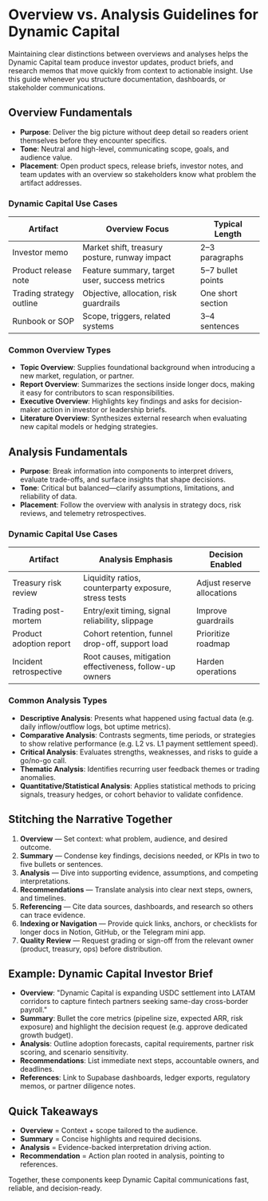 # Overview vs. Analysis Guidelines for Dynamic Capital

Maintaining clear distinctions between overviews and analyses helps the Dynamic
Capital team produce investor updates, product briefs, and research memos that
move quickly from context to actionable insight. Use this guide whenever you
structure documentation, dashboards, or stakeholder communications.

## Overview Fundamentals

- **Purpose**: Deliver the big picture without deep detail so readers orient
  themselves before they encounter specifics.
- **Tone**: Neutral and high-level, communicating scope, goals, and audience
  value.
- **Placement**: Open product specs, release briefs, investor notes, and team
  updates with an overview so stakeholders know what problem the artifact
  addresses.

### Dynamic Capital Use Cases

| Artifact                 | Overview Focus                                | Typical Length    |
| ------------------------ | --------------------------------------------- | ----------------- |
| Investor memo            | Market shift, treasury posture, runway impact | 2–3 paragraphs    |
| Product release note     | Feature summary, target user, success metrics | 5–7 bullet points |
| Trading strategy outline | Objective, allocation, risk guardrails        | One short section |
| Runbook or SOP           | Scope, triggers, related systems              | 3–4 sentences     |

### Common Overview Types

- **Topic Overview**: Supplies foundational background when introducing a new
  market, regulation, or partner.
- **Report Overview**: Summarizes the sections inside longer docs, making it
  easy for contributors to scan responsibilities.
- **Executive Overview**: Highlights key findings and asks for decision-maker
  action in investor or leadership briefs.
- **Literature Overview**: Synthesizes external research when evaluating new
  capital models or hedging strategies.

## Analysis Fundamentals

- **Purpose**: Break information into components to interpret drivers, evaluate
  trade-offs, and surface insights that shape decisions.
- **Tone**: Critical but balanced—clarify assumptions, limitations, and
  reliability of data.
- **Placement**: Follow the overview with analysis in strategy docs, risk
  reviews, and telemetry retrospectives.

### Dynamic Capital Use Cases

| Artifact                | Analysis Emphasis                                       | Decision Enabled           |
| ----------------------- | ------------------------------------------------------- | -------------------------- |
| Treasury risk review    | Liquidity ratios, counterparty exposure, stress tests   | Adjust reserve allocations |
| Trading post-mortem     | Entry/exit timing, signal reliability, slippage         | Improve guardrails         |
| Product adoption report | Cohort retention, funnel drop-off, support load         | Prioritize roadmap         |
| Incident retrospective  | Root causes, mitigation effectiveness, follow-up owners | Harden operations          |

### Common Analysis Types

- **Descriptive Analysis**: Presents what happened using factual data (e.g.
  daily inflow/outflow logs, bot uptime metrics).
- **Comparative Analysis**: Contrasts segments, time periods, or strategies to
  show relative performance (e.g. L2 vs. L1 payment settlement speed).
- **Critical Analysis**: Evaluates strengths, weaknesses, and risks to guide a
  go/no-go call.
- **Thematic Analysis**: Identifies recurring user feedback themes or trading
  anomalies.
- **Quantitative/Statistical Analysis**: Applies statistical methods to pricing
  signals, treasury hedges, or cohort behavior to validate confidence.

## Stitching the Narrative Together

1. **Overview** — Set context: what problem, audience, and desired outcome.
2. **Summary** — Condense key findings, decisions needed, or KPIs in two to five
   bullets or sentences.
3. **Analysis** — Dive into supporting evidence, assumptions, and competing
   interpretations.
4. **Recommendations** — Translate analysis into clear next steps, owners, and
   timelines.
5. **Referencing** — Cite data sources, dashboards, and research so others can
   trace evidence.
6. **Indexing or Navigation** — Provide quick links, anchors, or checklists for
   longer docs in Notion, GitHub, or the Telegram mini app.
7. **Quality Review** — Request grading or sign-off from the relevant owner
   (product, treasury, ops) before distribution.

## Example: Dynamic Capital Investor Brief

- **Overview**: "Dynamic Capital is expanding USDC settlement into LATAM
  corridors to capture fintech partners seeking same-day cross-border payroll."
- **Summary**: Bullet the core metrics (pipeline size, expected ARR, risk
  exposure) and highlight the decision request (e.g. approve dedicated growth
  budget).
- **Analysis**: Outline adoption forecasts, capital requirements, partner risk
  scoring, and scenario sensitivity.
- **Recommendations**: List immediate next steps, accountable owners, and
  deadlines.
- **References**: Link to Supabase dashboards, ledger exports, regulatory memos,
  or partner diligence notes.

## Quick Takeaways

- **Overview** = Context + scope tailored to the audience.
- **Summary** = Concise highlights and required decisions.
- **Analysis** = Evidence-backed interpretation driving action.
- **Recommendation** = Action plan rooted in analysis, pointing to references.

Together, these components keep Dynamic Capital communications fast, reliable,
and decision-ready.
